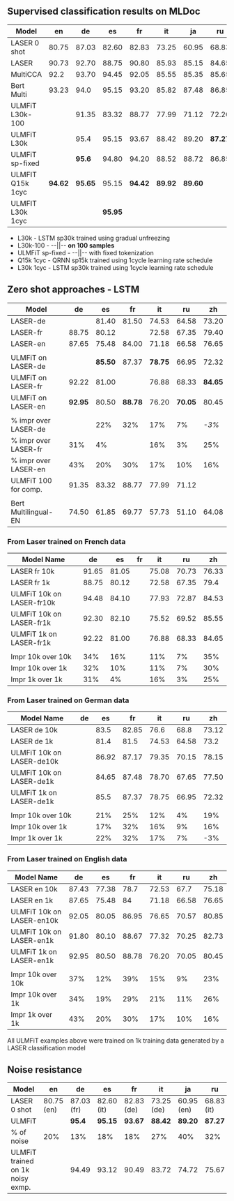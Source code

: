 
## Supervised classification results on MLDoc
| Model          |   en      |   de      |   es      |   fr      |   it      |   ja      |   ru      |   zh       |
|----------------|-----------|-----------|-----------|-----------|-----------|-----------|-----------|------------|
|LASER 0 shot    |   80.75   |   87.03   |   82.60   |   82.83   |   73.25   |   60.95   |   68.83   |  72.90     |
|LASER           |   90.73   |   92.70   |   88.75   |   90.80   |   85.93   |   85.15   |   84.65   |  88.98     |
|MultiCCA        |   92.2    |   93.70   |   94.45   |   92.05   |   85.55   |   85.35   |   85.65   |  87.30     |
|Bert Multi      |   93.23   |   94.0    |   95.15   |   93.20   |   85.82   |   87.48   |  86.85    |  90.72     |
|ULMFiT L30k-100 |           |   91.35   |   83.32   |   88.77   |   77.99   |   71.12   |   72.20   |            |
|ULMFiT L30k     |           |   95.4    |   95.15   |   93.67   |   88.42   |   89.20   | **87.27** |  90.20     |
|ULMFiT sp-fixed |           |  **95.6** |   94.80   |   94.20   |   88.52   |   88.72   |   86.85   |  90.47     |
|ULMFIT Q15k 1cyc| **94.62** | **95.65** |   95.15   | **94.42** | **89.92** | **89.60** |           |  90.78/89.82  |
|ULMFIT L30k 1cyc|           |           | **95.95** |           |           |           |           | **92.02**  |
- L30k  -  LSTM sp30k trained using gradual unfreezing
- L30k-100 -  --||-- **on 100 samples**
- ULMFiT sp-fixed - --||-- with fixed tokenization 
- Q15k 1cyc - QRNN sp15k trained using 1cycle learning rate schedule
- L30k 1cyc - LSTM sp30k trained using 1cycle learning rate schedule 

## Zero shot approaches - LSTM

| Model                |    de      |    es      |   fr      |   it      |   ru      |   zh      |
|----------------------|------------|------------|-----------|-----------|-----------|-----------|
| LASER-de             |            |    81.40   |   81.50   |   74.53   |   64.58   |   73.20   |
| LASER-fr             |    88.75   |    80.12   |           |   72.58   |   67.35   |   79.40   |
| LASER-en             |    87.65   |    75.48   |   84.00   |   71.18   |   66.58   |   76.65   |
|                      |            |            |           |           |           |           |
| ULMFiT on LASER-de   |            |  **85.50** |   87.37   | **78.75** |   66.95   |   72.32   |
| ULMFiT on LASER-fr   |    92.22   |    81.00   |           |   76.88   |   68.33   | **84.65** |
| ULMFiT on LASER-en   |  **92.95** |    80.50   | **88.78** |   76.20   | **70.05** |   80.45   |
|                      |            |            |           |           |           |           |
| % impr over LASER-de |            |    22%     |   32%     |   17%     |   7%      |  *-3%*    |
| % impr over LASER-fr |    31%     |    4%      |           |   16%     |   3%      |   25%     |
| % impr over LASER-en |    43%     |    20%     |   30%     |   17%     |   10%     |   16%     |
| ULMFiT 100 for comp. |    91.35   |    83.32   |   88.77   |   77.99   |   71.12   |           |
|                      |            |            |           |           |           |           |
| Bert Multilingual-EN |    74.50   |   61.85    |   69.77   |   57.73   |   51.10   |  64.08    |


### From Laser trained on French data
| Model Name                | de    | es    | fr | it    | ru    | zh    |
|---------------------------|-------|-------|----|-------|-------|-------|
| LASER fr 10k              | 91.65 | 81.05 |    | 75.08 | 70.73 | 76.33 |
| LASER fr 1k               | 88.75 | 80.12 |    | 72.58 | 67.35 | 79.4  |
| ULMFiT 10k on LASER-fr10k | 94.48 | 84.10 |    | 77.93 | 72.87 | 84.53 |
| ULMFiT 10k on LASER-fr1k  | 92.30 | 82.10 |    | 75.52 | 69.52 | 85.55 |
| ULMFiT 1k on LASER-fr1k   | 92.22 | 81.00 |    | 76.88 | 68.33 | 84.65 |
|                           |       |       |    |       |       |       |
| Impr 10k over 10k         | 34%   | 16%   |    | 11%   | 7%    | 35%   |
| Impr 10k over 1k          | 32%   | 10%   |    | 11%   | 7%    | 30%   |
| Impr 1k over 1k           | 31%   | 4%    |    | 16%   | 3%    | 25%   |

### From Laser trained on German data
| Model Name                | de | es    | fr    | it    | ru    | zh    |
|---------------------------|----|-------|-------|-------|-------|-------|
| LASER de 10k              |    | 83.5  | 82.85 | 76.6  | 68.8  | 73.12 |
| LASER de 1k               |    | 81.4  | 81.5  | 74.53 | 64.58 | 73.2  |
| ULMFiT 10k on LASER-de10k |    | 86.92 | 87.17 | 79.35 | 70.15 | 78.15 |
| ULMFiT 10k on LASER-de1k  |    | 84.65 | 87.48 | 78.70 | 67.65 | 77.50 |
| ULMFiT 1k on LASER-de1k   |    | 85.5  | 87.37 | 78.75 | 66.95 | 72.32 |
|                           |    |       |       |       |       |       |
| Impr 10k over 10k         |    | 21%   | 25%   | 12%   | 4%    | 19%   |
| Impr 10k over 1k          |    | 17%   | 32%   | 16%   | 9%    | 16%   |
| Impr 1k over 1k           |    | 22%   | 32%   | 17%   | 7%    | -3%   |

### From Laser trained on English data 
| Model Name                | de    | es    | fr    | it    | ru    | zh    |
|---------------------------|-------|-------|-------|-------|-------|-------|
| LASER en 10k              | 87.43 | 77.38 | 78.7  | 72.53 | 67.7  | 75.18 |
| LASER en 1k               | 87.65 | 75.48 | 84    | 71.18 | 66.58 | 76.65 |
| ULMFiT 10k on LASER-en10k | 92.05 | 80.05 | 86.95 | 76.65 | 70.57 | 80.85 |
| ULMFiT 10k on LASER-en1k  | 91.80 | 80.10 | 88.67 | 77.32 | 70.25 | 82.73 |
| ULMFiT 1k on LASER-en1k   | 92.95 | 80.50 | 88.78 | 76.20 | 70.05 | 80.45 |
|                           |       |       |       |       |       |       |
| Impr 10k over 10k         | 37%   | 12%   | 39%   | 15%   | 9%    | 23%   |
| Impr 10k over 1k          | 34%   | 19%   | 29%   | 21%   | 11%   | 26%   |
| Impr 1k over 1k           | 43%   | 20%   | 30%   | 17%   | 10%   | 16%   |


All ULMFiT examples above were trained on 1k training data generated by a LASER classification model 

## Noise resistance

| Model                           |   en       |   de      |   es      |   fr      |   it      |   ja      |   ru      |   zh       |
|---------------------------------|------------|-----------|-----------|-----------|-----------|-----------|-----------|------------|
|LASER 0 shot                     | 80.75 (en) | 87.03 (fr)| 82.60 (it)| 82.83 (de)| 73.25 (de)| 60.95 (en)| 68.83 (it)| 72.90 (de) |
|ULMFiT                           |            |  **95.4** | **95.15** | **93.67** | **88.42** | **89.20** | **87.27** |            | 
| % of noise                      | 20%        |   13%     |  18%      | 18%       | 27%       | 40%       | 32%       | 28%        | 
|ULMFiT trained on 1k noisy exmp. |            |   94.49   |  93.12    | 90.49     | 83.72     | 74.72     | 75.67     | |

